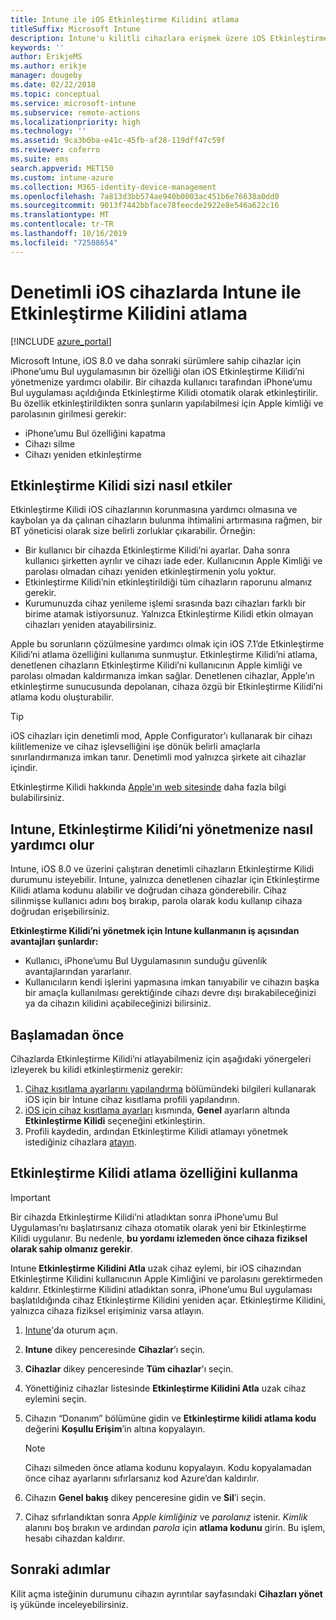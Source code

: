 ```yaml
---
title: Intune ile iOS Etkinleştirme Kilidini atlama
titleSuffix: Microsoft Intune
description: Intune'u kilitli cihazlara erişmek üzere iOS Etkinleştirme Kilidini atlamak için nasıl kullanacağınızı öğrenin.
keywords: ''
author: ErikjeMS
ms.author: erikje
manager: dougeby
ms.date: 02/22/2018
ms.topic: conceptual
ms.service: microsoft-intune
ms.subservice: remote-actions
ms.localizationpriority: high
ms.technology: ''
ms.assetid: 9ca3b0ba-e41c-45fb-af28-119dff47c59f
ms.reviewer: coferro
ms.suite: ems
search.appverid: MET150
ms.custom: intune-azure
ms.collection: M365-identity-device-management
ms.openlocfilehash: 7a813d3bb574ae940b0003ac451b6e76638a0dd0
ms.sourcegitcommit: 9013f7442bbface78feecde2922e8e546a622c16
ms.translationtype: MT
ms.contentlocale: tr-TR
ms.lasthandoff: 10/16/2019
ms.locfileid: "72508654"
---
```

# <a name="bypass-activation-lock-on-supervised-ios-devices-with-intune"></a>Denetimli iOS cihazlarda Intune ile Etkinleştirme Kilidini atlama


[!INCLUDE [azure_portal](../includes/azure_portal.md)]

Microsoft Intune, iOS 8.0 ve daha sonraki sürümlere sahip cihazlar için iPhone’umu Bul uygulamasının bir özelliği olan iOS Etkinleştirme Kilidi’ni yönetmenize yardımcı olabilir. Bir cihazda kullanıcı tarafından iPhone’umu Bul uygulaması açıldığında Etkinleştirme Kilidi otomatik olarak etkinleştirilir. Bu özellik etkinleştirildikten sonra şunların yapılabilmesi için Apple kimliği ve parolasının girilmesi gerekir:

- iPhone’umu Bul özelliğini kapatma
- Cihazı silme
- Cihazı yeniden etkinleştirme

## <a name="how-activation-lock-affects-you"></a>Etkinleştirme Kilidi sizi nasıl etkiler

Etkinleştirme Kilidi iOS cihazlarının korunmasına yardımcı olmasına ve kaybolan ya da çalınan cihazların bulunma ihtimalini artırmasına rağmen, bir BT yöneticisi olarak size belirli zorluklar çıkarabilir. Örneğin:

- Bir kullanıcı bir cihazda Etkinleştirme Kilidi’ni ayarlar. Daha sonra kullanıcı şirketten ayrılır ve cihazı  iade eder. Kullanıcının Apple Kimliği ve parolası olmadan cihazı yeniden etkinleştirmenin yolu yoktur.
- Etkinleştirme Kilidi’nin etkinleştirildiği tüm cihazların raporunu almanız gerekir.
- Kurumunuzda cihaz yenileme işlemi sırasında bazı cihazları farklı bir birime atamak istiyorsunuz. Yalnızca Etkinleştirme Kilidi etkin olmayan cihazları yeniden atayabilirsiniz.

Apple bu sorunların çözülmesine yardımcı olmak için iOS 7.1’de Etkinleştirme Kilidi’ni atlama özelliğini kullanıma sunmuştur. Etkinleştirme Kilidi’ni atlama, denetlenen cihazların Etkinleştirme Kilidi’ni kullanıcının Apple kimliği ve parolası olmadan kaldırmanıza imkan sağlar. Denetlenen cihazlar, Apple’ın etkinleştirme sunucusunda depolanan, cihaza özgü bir Etkinleştirme Kilidi’ni atlama kodu oluşturabilir.

>[!TIP]
>iOS cihazları için denetimli mod, Apple Configurator’ı kullanarak bir cihazı kilitlemenize ve cihaz işlevselliğini işe dönük belirli amaçlarla sınırlandırmanıza imkan tanır. Denetimli mod yalnızca şirkete ait cihazlar içindir.

Etkinleştirme Kilidi hakkında [Apple'ın web sitesinde](https://support.apple.com/HT201365) daha fazla bilgi bulabilirsiniz.

## <a name="how-intune-helps-you-manage-activation-lock"></a>Intune, Etkinleştirme Kilidi’ni yönetmenize nasıl yardımcı olur
Intune, iOS 8.0 ve üzerini çalıştıran denetimli cihazların Etkinleştirme Kilidi durumunu isteyebilir. Intune, yalnızca denetlenen cihazlar için Etkinleştirme Kilidi atlama kodunu alabilir ve doğrudan cihaza gönderebilir. Cihaz silinmişse kullanıcı adını boş bırakıp, parola olarak kodu kullanıp cihaza doğrudan erişebilirsiniz.

**Etkinleştirme Kilidi’ni yönetmek için Intune kullanmanın iş açısından avantajları şunlardır:**

- Kullanıcı, iPhone’umu Bul Uygulamasının sunduğu güvenlik avantajlarından yararlanır.
- Kullanıcıların kendi işlerini yapmasına imkan tanıyabilir ve cihazın başka bir amaçla kullanılması gerektiğinde cihazı devre dışı bırakabileceğinizi ya da cihazın kilidini açabileceğinizi bilirsiniz.

## <a name="before-you-start"></a>Başlamadan önce
Cihazlarda Etkinleştirme Kilidi’ni atlayabilmeniz için aşağıdaki yönergeleri izleyerek bu kilidi etkinleştirmeniz gerekir:

1. [Cihaz kısıtlama ayarlarını yapılandırma](/intune-azure/configure-devices/how-to-configure-device-restrictions) bölümündeki bilgileri kullanarak iOS için bir Intune cihaz kısıtlama profili yapılandırın.
2. [iOS için cihaz kısıtlama ayarları](../configuration/device-restrictions-ios.md) kısmında, **Genel** ayarların altında **Etkinleştirme Kilidi** seçeneğini etkinleştirin.
3. Profili kaydedin, ardından Etkinleştirme Kilidi atlamayı yönetmek istediğiniz cihazlara [atayın](../configuration/device-profile-assign.md).


## <a name="how-to-use-activation-lock-bypass"></a>Etkinleştirme Kilidi atlama özelliğini kullanma

>[!IMPORTANT]
>Bir cihazda Etkinleştirme Kilidi’ni atladıktan sonra iPhone’umu Bul Uygulaması’nı başlatırsanız cihaza otomatik olarak yeni bir Etkinleştirme Kilidi uygulanır. Bu nedenle, **bu yordamı izlemeden önce cihaza fiziksel olarak sahip olmanız gerekir**.

Intune **Etkinleştirme Kilidini Atla** uzak cihaz eylemi, bir iOS cihazından Etkinleştirme Kilidini kullanıcının Apple Kimliğini ve parolasını gerektirmeden kaldırır. Etkinleştirme Kilidini atladıktan sonra, iPhone’umu Bul uygulaması başlatıldığında cihaz Etkinleştirme Kilidini yeniden açar. Etkinleştirme Kilidini, yalnızca cihaza fiziksel erişiminiz varsa atlayın.

1. [Intune](https://go.microsoft.com/fwlink/?linkid=2090973)'da oturum açın.
3. **Intune** dikey penceresinde **Cihazlar**’ı seçin.
4. **Cihazlar** dikey penceresinde **Tüm cihazlar**'ı seçin.
5. Yönettiğiniz cihazlar listesinde **Etkinleştirme Kilidini Atla** uzak cihaz eylemini seçin.
6. Cihazın “Donanım” bölümüne gidin ve **Etkinleştirme kilidi atlama kodu** değerini **Koşullu Erişim**’in altına kopyalayın.

    >[!NOTE]
    >Cihazı silmeden önce atlama kodunu kopyalayın. Kodu kopyalamadan önce cihaz ayarlarını sıfırlarsanız kod Azure’dan kaldırılır.

7. Cihazın **Genel bakış** dikey penceresine gidin ve **Sil**’i seçin.
8. Cihaz sıfırlandıktan sonra *Apple kimliğiniz* ve *parolanız* istenir. *Kimlik* alanını boş bırakın ve ardından *parola* için **atlama kodunu** girin. Bu işlem, hesabı cihazdan kaldırır. 


## <a name="next-steps"></a>Sonraki adımlar

Kilit açma isteğinin durumunu cihazın ayrıntılar sayfasındaki **Cihazları yönet** iş yükünde inceleyebilirsiniz.
